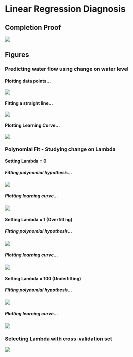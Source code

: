# Linear Regression Diagnosis
## Completion Proof
![](completion-proof.png)
## Figures
### Predicting water flow using change on water level
#### Plotting data points...
![](predicting_water_flow_data_plot.png)
#### Fitting a straight line...
![](fitting_straight_line.png)
#### Plotting Learning Curve...
![](learning_curve_lr.png)
### Polynomial Fit - Studying change on Lambda
#### Setting Lambda = 0
##### Fitting polynomial hypothesis...
![](polynomial_regression_fit.png)
##### Plotting learning curve...
![](polynomial_learning_curve.png)
#### Setting Lambda = 1 (Overfitting)
##### Fitting polynomial hypothesis...
![](poly_regression_lambda_1.png)
##### Plotting learning curve...
![](poly_learning_curve_lambda_1.png)
#### Setting Lambda = 100 (Underfitting)
##### Fitting polynomial hypothesis...
![](poly_regression_lambda_100.png)
##### Plotting learning curve...
![](poly_learning_curve_lambda_100.png)
### Selecting Lambda with cross-validation set
![](selecting_lambda_with_cv_set.png)
